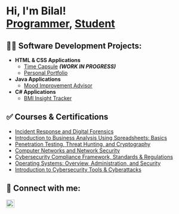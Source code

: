 <h1>Hi, I'm Bilal! <br/><a href="https://github.com/bilalh2001">Programmer</a>, <a href="https://linkedin.com/in/bilal-haider-a5535b177">Student</a></h1>

<h2>👨‍💻 Software Development Projects:</h2>

- <b>HTML & CSS Applications</b>
  - [Time Capsule](https://github.com/joshmadakor1/EncrypterPOC) <b><i>(WORK IN PROGRESS)</b></i>
  - [Personal Portfolio](https://github.com/joshmadakor1/EncrypterPOC)
- <b>Java Applications</b>
  - [Mood Improvement Advisor](https://github.com/bilalh2001/Mood-Improvement-Advisor) 
- <b>C# Applications</b>
  - [BMI Insight Tracker](https://github.com/bilalh2001/BMI-Insight-Tracker)

<h2>✅ Courses & Certifications</h2>

- [Incident Response and Digital Forensics](https://coursera.org/share/02bd1bb98a450aa6d716f8dc96eafc2d)
- [Introduction to Business Analysis Using Spreadsheets: Basics](https://coursera.org/share/4308231976c19c083b470cc4609adf3c)
- [Penetration Testing, Threat Hunting, and Cryptography](https://coursera.org/share/1c2c705804ff11a241f48a7825aab37c)
- [Computer Networks and Network Security](https://coursera.org/share/44d2b34cab2c9ec4f9264035f6718fe4)
- [Cybersecurity Compliance Framework, Standards & Regulations](https://coursera.org/share/a9f1f5975487d0194249eb69a82d3c3a)
- [Operating Systems: Overview, Administration, and Security](https://coursera.org/share/ebc406a812300399730a34e40331b9de)
- [Introduction to Cybersecurity Tools & Cyberattacks](https://coursera.org/share/ff22380077b271cbc3d947ab9c692792)

<h2> 🤳 Connect with me:</h2>

[<img align="left" alt="BilalHaider | LinkedIn" width="22px" src="https://cdn.jsdelivr.net/npm/simple-icons@v3/icons/linkedin.svg" />][linkedin]


[linkedin]: https://linkedin.com/in/bilal-haider-a5535b177

<!--
**joshmadakor1/joshmadakor1** is a ✨ _special_ ✨ repository because its `README.md` (this file) appears on your GitHub profile.

Here are some ideas to get you started:

- 🔭 I’m currently working on ...
- 🌱 I’m currently learning ...
- 👯 I’m looking to collaborate on ...
- 🤔 I’m looking for help with ...
- 💬 Ask me about ...
- 📫 How to reach me: ...
- 😄 Pronouns: ...
- ⚡ Fun fact: ...
-->
